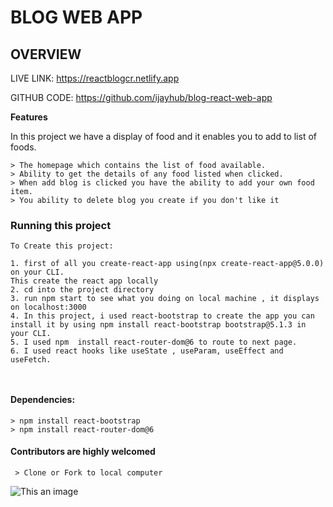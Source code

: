 # BLOG WEB APP
## OVERVIEW
LIVE LINK: https://reactblogcr.netlify.app

GITHUB CODE: https://github.com/ijayhub/blog-react-web-app

**Features**

In this project we have a display of food and it enables you to add to list of foods.
```
> The homepage which contains the list of food available.
> Ability to get the details of any food listed when clicked.
> When add blog is clicked you have the ability to add your own food item.
> You ability to delete blog you create if you don't like it

```



### Running this project
```
To Create this project:

1. first of all you create-react-app using(npx create-react-app@5.0.0) on your CLI.
This create the react app locally
2. cd into the project directory
3. run npm start to see what you doing on local machine , it displays on localhost:3000
4. In this project, i used react-bootstrap to create the app you can install it by using npm install react-bootstrap bootstrap@5.1.3 in your CLI.
5. I used npm  install react-router-dom@6 to route to next page.
6. I used react hooks like useState , useParam, useEffect and useFetch.
 


```
#### Dependencies:
```
> npm install react-bootstrap
> npm install react-router-dom@6 
```

#### Contributors are highly welcomed

```Way to contribute
 > Clone or Fork to local computer

 ```
 ![This an image](https://123goodmorningquotes.com/wp-content/uploads/2020/05/Thank-You-GIF-1.gif)
 
